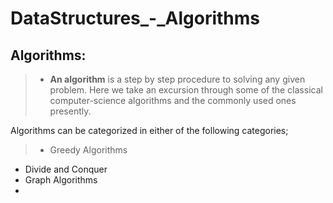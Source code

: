 # DataStructures_-_Algorithms
## Algorithms:

> * **An algorithm** is a step by step procedure to solving any given problem.
Here we take an excursion through some of the classical computer-science algorithms and the commonly used ones presently.

Algorithms can be categorized in either of the following categories;
> * Greedy Algorithms
  * Divide and Conquer
  * Graph Algorithms
  * 
